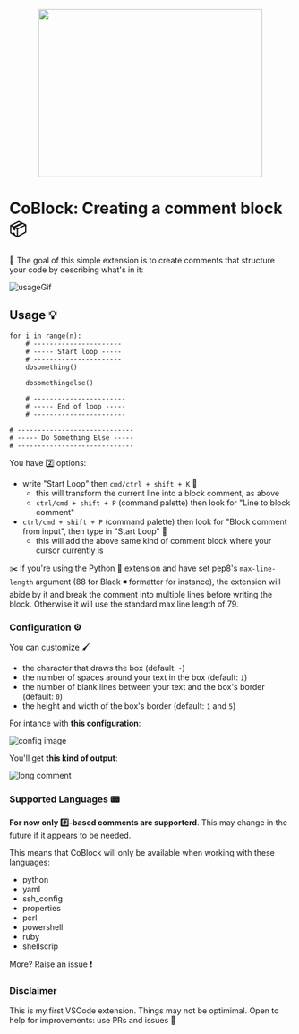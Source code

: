 <p align="center">
<img src="https://i.postimg.cc/RFzdtfsv/Capture-d-e-cran-2019-09-26-a-08-36-20.png" height="300" width="400" center />
</p>

# CoBlock: Creating a comment block 📦

📌 The goal of this simple extension is to create comments that structure your code by describing what's in it:

![usageGif](https://s3.gifyu.com/images/ezgif.com-resize-15da7ed4f4f79417c.gif)

## Usage 💡

```
for i in range(n):
    # ----------------------
    # ----- Start loop -----
    # ----------------------
    dosomething()

    dosomethingelse()

    # -----------------------
    # ----- End of loop -----
    # -----------------------

# -----------------------------
# ----- Do Something Else -----
# -----------------------------
```

You have 2️⃣ options:

* write "Start Loop" then `cmd/ctrl + shift + K` 🔆
  * this will transform the current line into a block comment, as above
  * `ctrl/cmd + shift + P` (command palette) then look for "Line to block comment"
* `ctrl/cmd + shift + P` (command palette) then look for "Block comment from input", then type in "Start Loop" 💬
  * this will add the above same kind of comment block where your cursor currently is

✂️ If you're using the Python 🐍 extension and have set pep8's `max-line-length` argument (88 for Black ◾️ formatter for instance), the extension will abide by it and break the comment into multiple lines before writing the block.
Otherwise it will use the standard max line length of 79.

### Configuration ⚙️

You can customize 🖌

* the character that draws the box (default: `-`) 
* the number of spaces around your text in the box (default: `1`)
* the number of blank lines between your text and the box's border (default: `0`)
* the height and width of the box's border (default: `1` and `5`)

For intance with **this configuration**:

![config image](https://i.postimg.cc/kG4zPhG4/Capture-d-e-cran-2019-09-26-a-00-44-01.png)

You'll get **this kind of output**:

![long comment](https://i.postimg.cc/V6sHXHjR/Capture-d-e-cran-2019-09-26-a-00-42-54.png)

### Supported Languages 📟

**For now only #️⃣-based comments are supporterd**. This may change in the future if it appears to be needed.

This means that CoBlock will only be available when working with these languages:

* python
* yaml
* ssh_config
* properties
* perl
* powershell
* ruby
* shellscrip

More? Raise an issue ❗️

### Disclaimer

This is my first VSCode extension. Things may not be optimimal. Open to help for improvements: use PRs and issues 📣
